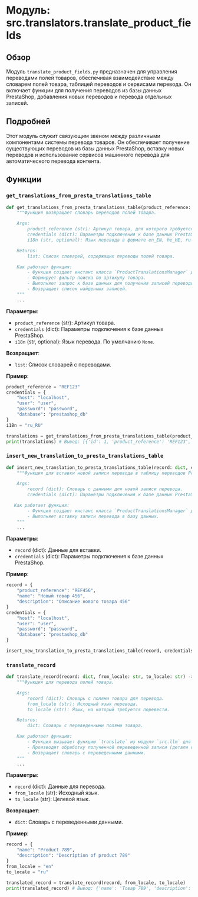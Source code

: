 # Модуль: src.translators.translate_product_fields

## Обзор

Модуль `translate_product_fields.py` предназначен для управления переводами полей товаров, обеспечивая взаимодействие между словарем полей товара, таблицей переводов и сервисами перевода. Он включает функции для получения переводов из базы данных PrestaShop, добавления новых переводов и перевода отдельных записей.

## Подробней

Этот модуль служит связующим звеном между различными компонентами системы перевода товаров. Он обеспечивает получение существующих переводов из базы данных PrestaShop, вставку новых переводов и использование сервисов машинного перевода для автоматического перевода контента.

## Функции

### `get_translations_from_presta_translations_table`

```python
def get_translations_from_presta_translations_table(product_reference: str, credentials: dict, i18n: str = None) -> list:
    """Функция возвращает словарь переводов полей товара.

    Args:
        product_reference (str): Артикул товара, для которого требуется получить переводы.
        credentials (dict): Параметры подключения к базе данных PrestaShop.
        i18n (str, optional): Язык перевода в формате en_EN, he_HE, ru-RU. По умолчанию `None`.

    Returns:
        list: Список словарей, содержащих переводы полей товара.

    Как работает функция:
        - Функция создает инстанс класса `ProductTranslationsManager` для управления соединениями с базой данных.
        - Формирует фильтр поиска по артикулу товара.
        - Выполняет запрос к базе данных для получения записей переводов, соответствующих фильтру.
        - Возвращает список найденных записей.
    """
    ...
```

**Параметры**:
- `product_reference` (str): Артикул товара.
- `credentials` (dict): Параметры подключения к базе данных PrestaShop.
- `i18n` (str, optional): Язык перевода. По умолчанию `None`.

**Возвращает**:
- `list`: Список словарей с переводами.

**Пример**:

```python
product_reference = "REF123"
credentials = {
    "host": "localhost",
    "user": "user",
    "password": "password",
    "database": "prestashop_db"
}
i18n = "ru_RU"

translations = get_translations_from_presta_translations_table(product_reference, credentials, i18n)
print(translations) # Вывод: [{'id': 1, 'product_reference': 'REF123', 'name': 'Товар 123', ...}, ...]
```

### `insert_new_translation_to_presta_translations_table`

```python
def insert_new_translation_to_presta_translations_table(record: dict, credentials: dict):
    """Функция для вставки новой записи перевода в таблицу переводов PrestaShop.

    Args:
        record (dict): Словарь с данными для новой записи перевода.
        credentials (dict): Параметры подключения к базе данных PrestaShop.

   Как работает функция:
        - Функция создает инстанс класса `ProductTranslationsManager` для управления соединениями с базой данных.
        - Выполняет вставку записи перевода в базу данных.
    """
    ...
```

**Параметры**:
- `record` (dict): Данные для вставки.
- `credentials` (dict): Параметры подключения к базе данных PrestaShop.

**Пример**:

```python
record = {
    "product_reference": "REF456",
    "name": "Новый товар 456",
    "description": "Описание нового товара 456"
}
credentials = {
    "host": "localhost",
    "user": "user",
    "password": "password",
    "database": "prestashop_db"
}

insert_new_translation_to_presta_translations_table(record, credentials)
```

### `translate_record`

```python
def translate_record(record: dict, from_locale: str, to_locale: str) -> dict:
    """Функция для перевода полей товара.

    Args:
        record (dict): Словарь с полями товара для перевода.
        from_locale (str): Исходный язык перевода.
        to_locale (str): Язык, на который требуется перевести.

    Returns:
        dict: Словарь с переведенными полями товара.

    Как работает функция:
        - Функция вызывает функцию `translate` из модуля `src.llm` для выполнения перевода.
        - Производит обработку полученной переведенной записи (детали обработки не указаны в предоставленном коде).
        - Возвращает словарь с переведенными данными.
    """
    ...
```

**Параметры**:
- `record` (dict): Данные для перевода.
- `from_locale` (str): Исходный язык.
- `to_locale` (str): Целевой язык.

**Возвращает**:
- `dict`: Словарь с переведенными данными.

**Пример**:

```python
record = {
    "name": "Product 789",
    "description": "Description of product 789"
}
from_locale = "en"
to_locale = "ru"

translated_record = translate_record(record, from_locale, to_locale)
print(translated_record) # Вывод: {'name': 'Товар 789', 'description': 'Описание товара 789'}
```